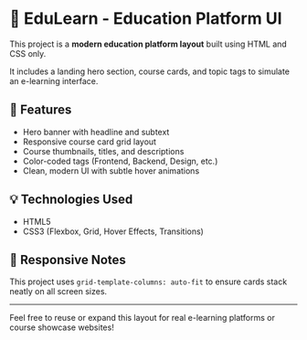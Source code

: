 # 🧠 EduLearn - Education Platform UI

This project is a **modern education platform layout** built using HTML and CSS only.

It includes a landing hero section, course cards, and topic tags to simulate an e-learning interface.

## 📌 Features

- Hero banner with headline and subtext
- Responsive course card grid layout
- Course thumbnails, titles, and descriptions
- Color-coded tags (Frontend, Backend, Design, etc.)
- Clean, modern UI with subtle hover animations

## 💡 Technologies Used

- HTML5
- CSS3 (Flexbox, Grid, Hover Effects, Transitions)

## 📱 Responsive Notes

This project uses `grid-template-columns: auto-fit` to ensure cards stack neatly on all screen sizes.

---

Feel free to reuse or expand this layout for real e-learning platforms or course showcase websites!
